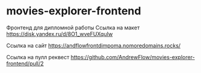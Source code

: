 # movies-explorer-frontend

Фронтенд для дипломной работы
Ссылка на макет https://disk.yandex.ru/d/8O1_wveFUXquIw


Ссылка на сайт https://andflowfrontdimpoma.nomoredomains.rocks/

Ссылка на пулл реквест https://github.com/AndrewFlow/movies-explorer-frontend/pull/2
